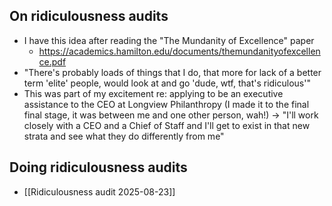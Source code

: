 ## On ridiculousness audits
- I have this idea after reading the "The Mundanity of Excellence" paper
	- https://academics.hamilton.edu/documents/themundanityofexcellence.pdf
- "There's probably loads of things that I do, that more for lack of a better term 'elite' people, would look at and go 'dude, wtf, that's ridiculous'"
- This was part of my excitement re: applying to be an executive assistance to the CEO at Longview Philanthropy (I made it to the final final stage, it was between me and one other person, wah!) → "I'll work closely with a CEO and a Chief of Staff and I'll get to exist in that new strata and see what they do differently from me"
## Doing ridiculousness audits
- [[Ridiculousness audit 2025-08-23]]
